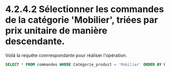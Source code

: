 # 4.2.4.2 Sélectionner les commandes de la catégorie 'Mobilier', triées par prix unitaire de manière descendante.

Voilà la requête conrrespondante pour réaliser l'opération.

```sql
SELECT * FROM commandes WHERE Catégorie_produit = 'Mobilier' ORDER BY Prix_Unitaire DESC;
```